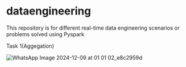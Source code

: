 # dataengineering 
This repository is for different real-time data engineering scenarios or problems solved using Pyspark

Task 1(Aggegation)

![WhatsApp Image 2024-12-09 at 01 01 02_e8c2959d](https://github.com/user-attachments/assets/ceb3c4b9-b3f4-4bc3-beb4-f76ab2613c9e)

